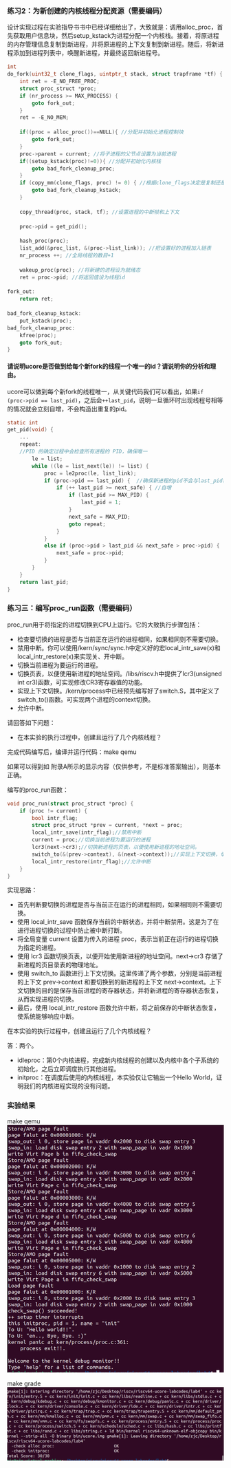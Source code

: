 

### 练习2：为新创建的内核线程分配资源（需要编码）
设计实现过程在实验指导书书中已经详细给出了，大致就是：调用alloc_proc，首先获取用户信息块，然后setup_kstack为进程分配一个内核栈。接着，将原进程的内存管理信息复制到新进程，并将原进程的上下文复制到新进程。随后，将新进程添加到进程列表中，唤醒新进程，并最终返回新进程号。
```C
int
do_fork(uint32_t clone_flags, uintptr_t stack, struct trapframe *tf) {
    int ret = -E_NO_FREE_PROC;
    struct proc_struct *proc;
    if (nr_process >= MAX_PROCESS) {
        goto fork_out;
    }
    ret = -E_NO_MEM;

    if((proc = alloc_proc())==NULL){ //分配并初始化进程控制块
        goto fork_out;
    }
    proc->parent = current; //将子进程的父节点设置为当前进程
    if((setup_kstack(proc)!=0)){ //分配并初始化内核栈
        goto bad_fork_cleanup_proc;
    }
    if (copy_mm(clone_flags, proc) != 0) { //根据clone_flags决定是复制还是共享内存管理系统
        goto bad_fork_cleanup_kstack;
    }

    copy_thread(proc, stack, tf); //设置进程的中断帧和上下文

    proc->pid = get_pid();

    hash_proc(proc);
    list_add(&proc_list, &(proc->list_link)); //把设置好的进程加入链表
    nr_process ++; //全局线程的数目+1

    wakeup_proc(proc); //将新建的进程设为就绪态
    ret = proc->pid; //将返回值设为线程id

fork_out:
    return ret;

bad_fork_cleanup_kstack:
    put_kstack(proc);
bad_fork_cleanup_proc:
    kfree(proc);
    goto fork_out;
}
```

#### 请说明ucore是否做到给每个新fork的线程一个唯一的id？请说明你的分析和理由。

ucore可以做到每个新fork的线程唯一，从关键代码我们可以看出，如果```if (proc->pid == last_pid)```，之后会```++last_pid```，说明一旦循环时出现线程号相等的情况就会立刻自增，不会构造出重复的pid。
```C
static int
get_pid(void) {
    ...
    repeat:
    //PID 的确定过程中会检查所有进程的 PID，确保唯一
        le = list;
        while ((le = list_next(le)) != list) {
            proc = le2proc(le, list_link);
            if (proc->pid == last_pid) {  //确保新进程的pid不会与last_pid相等
                if (++ last_pid >= next_safe) { //自增
                    if (last_pid >= MAX_PID) {
                        last_pid = 1;
                    }
                    next_safe = MAX_PID;
                    goto repeat;
                }
            }
            else if (proc->pid > last_pid && next_safe > proc->pid) {
                next_safe = proc->pid;
            }
        }
    }
    return last_pid;
}
```
### 练习三：编写proc_run函数（需要编码）
proc_run用于将指定的进程切换到CPU上运行。它的大致执行步骤包括：

+ 检查要切换的进程是否与当前正在运行的进程相同，如果相同则不需要切换。
+ 禁用中断。你可以使用/kern/sync/sync.h中定义好的宏local_intr_save(x)和local_intr_restore(x)来实现关、开中断。
+ 切换当前进程为要运行的进程。
+ 切换页表，以便使用新进程的地址空间。/libs/riscv.h中提供了lcr3(unsigned int cr3)函数，可实现修改CR3寄存器值的功能。
+ 实现上下文切换。/kern/process中已经预先编写好了switch.S，其中定义了switch_to()函数。可实现两个进程的context切换。
+ 允许中断。

请回答如下问题：
+ 在本实验的执行过程中，创建且运行了几个内核线程？

完成代码编写后，编译并运行代码：make qemu

如果可以得到如 附录A所示的显示内容（仅供参考，不是标准答案输出），则基本正确。

编写的proc_run函数：
```C
void proc_run(struct proc_struct *proc) {
    if (proc != current) {
        bool intr_flag;
        struct proc_struct *prev = current, *next = proc;
        local_intr_save(intr_flag);//禁用中断
        current = proc;//切换当前进程为要运行的进程
        lcr3(next->cr3);//切换新进程的页表，以便使用新进程的地址空间。
        switch_to(&(prev->context), &(next->context));//实现上下文切换，切换到新进程
        local_intr_restore(intr_flag);//允许中断
    }
}
```
实现思路：

+ 首先判断要切换的进程是否与当前正在运行的进程相同，如果相同则不需要切换。
+ 使用 local_intr_save 函数保存当前的中断状态，并将中断禁用。这是为了在进行进程切换的过程中防止被中断打断。
+ 将全局变量 current 设置为传入的进程 proc，表示当前正在运行的进程切换为指定的进程。
+ 使用 lcr3 函数切换页表，以便开始使用新进程的地址空间。next->cr3 存储了新进程的页目录表的物理地址。
+ 使用 switch_to 函数进行上下文切换。这里传递了两个参数，分别是当前进程的上下文 prev->context 和要切换到的新进程的上下文 next->context。上下文切换的目的是保存当前进程的寄存器状态，并将新进程的寄存器状态恢复，从而实现进程的切换。
+ 最后，使用 local_intr_restore 函数允许中断，将之前保存的中断状态恢复，使系统能够响应中断。

在本实验的执行过程中，创建且运行了几个内核线程？

答：两个。
+ idleproc：第0个内核进程，完成新内核线程的创建以及内核中各个子系统的初始化，之后立即调度执行其他进程。 
+ initproc：在调度后使用的内核线程，本实验仅让它输出一个Hello World，证明我们的内核进程实现的没有问题。

### 实验结果

make qemu
![!\[Alt text\](<屏幕截图 2023-11-19 160706.png>)](<屏幕截图 2023-11-19 160616.png>)


make grade
![Alt text](image-1.png)
